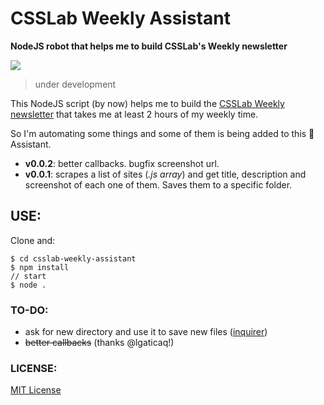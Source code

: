 # CSSLab Weekly Assistant

**NodeJS robot that helps me to build CSSLab's Weekly newsletter**

![](https://media.giphy.com/media/FsCMq6RYX4ySk/giphy.gif)

> under development

This NodeJS script (by now) helps me to build the [CSSLab Weekly newsletter](http://www.csslab.cl/csslab-weekly/) that takes me at least 2 hours of my weekly time. 

So I'm automating some things and some of them is being added to this 🤖 Assistant.

- **v0.0.2**: better callbacks. bugfix screenshot url.
- **v0.0.1**: scrapes a list of sites (*.js array*) and get title, description and screenshot of each one of them. Saves them to a specific folder.

## USE:

Clone and:

```
$ cd csslab-weekly-assistant
$ npm install
// start
$ node .
```

### TO-DO:

- ask for new directory and use it to save new files ([inquirer](https://www.npmjs.com/package/inquirer))
- <s>better callbacks</s> (thanks @lgaticaq!)

### LICENSE:

[MIT License](LICENSE)
